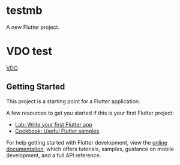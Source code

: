 # testmb

A new Flutter project.

# VDO test
[VDO](https://youtube.com/shorts/fBAwyDBsKOY?si=FSfXZl09Sh9nk8H5)

## Getting Started

This project is a starting point for a Flutter application.

A few resources to get you started if this is your first Flutter project:

- [Lab: Write your first Flutter app](https://docs.flutter.dev/get-started/codelab)
- [Cookbook: Useful Flutter samples](https://docs.flutter.dev/cookbook)

For help getting started with Flutter development, view the
[online documentation](https://docs.flutter.dev/), which offers tutorials,
samples, guidance on mobile development, and a full API reference.
